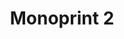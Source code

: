---
ee_id: '214'
site: '1'
type: '2'
long_id: 2008-013 Monoprint 2
url: 2008-013-monoprint-2
year: '2008'
medium: Unique three-color process silkscreen on custom watermarked paper
commission:
add_credit:
dims: 42 x 32 inches
pitch: "<p>Poorly done C-M-Y silkscreens.</p>"
ps:
live_url:
related:
title: 'Monoprint 2 '
youtube:
imgs: "{filedir_1}Monoprint-2-2008-013-full-database-ih.jpg"
subheading:
year2: '2008'
download:
add_credits:
related_code:
! '':
layout: things-i-made
---